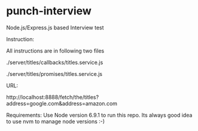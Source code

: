 # punch-interview
Node.js/Express.js based Interview test


Instruction:

All instructions are in following two files

./server/titles/callbacks/titles.service.js

./server/titles/promises/titles.service.js


URL:

http://localhost:8888/fetch/the/titles?address=google.com&address=amazon.com

Requirements:
Use Node version 6.9.1 to run this repo. Its always good idea to use nvm to manage node versions :-)